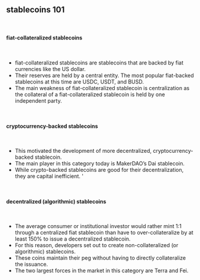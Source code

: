 ## stablecoins 101

<br>

#### fiat-collateralized stablecoins 

<br>

* fiat-collateralized stablecoins are stablecoins that are backed by fiat currencies like the US dollar. 
* Their reserves are held by a central entity. The most popular fiat-backed stablecoins at this time are USDC, USDT, and BUSD. 
* The main weakness of fiat-collateralized stablecoin is centralization as the collateral of a fiat-collateralized stablecoin is held by one independent party.

<br>

#### cryptocurrency-backed stablecoins

<br>

*  This motivated the development of more decentralized, cryptocurrency-backed stablecoin. 
*  The main player in this category today is MakerDAO’s Dai stablecoin.
*  While crypto-backed stablecoins are good for their decentralization, they are capital inefficient. '

<br>

#### decentralized (algorithmic) stablecoins

<br>

*  The average consumer or institutional investor would rather mint 1:1 through a centralized fiat stablecoin than have to over-collateralize by at least 150% to issue a decentralized stablecoin. 
*  For this reason, developers set out to create non-collateralized (or algorithmic) stablecoins. 
*  These coins maintain their peg without having to directly collateralize the issuance. 
*  The two largest forces in the market in this category are Terra and Fei.

<br>
